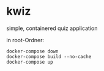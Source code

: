 # kwiz
simple, containered quiz application 

in root-Ordner:
```shell
docker-compose down
docker-compose build --no-cache
docker-compose up
```

